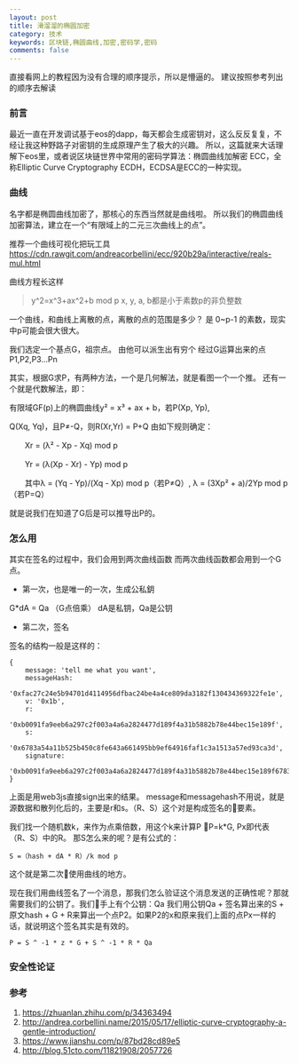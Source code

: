 ```yaml
---
layout: post
title: 滑溜溜的椭圆加密
category: 技术
keywords: 区块链,椭圆曲线,加密,密码学,密码
comments: false
---
```

直接看网上的教程因为没有合理的顺序提示，所以是懵逼的。
建议按照参考列出的顺序去解读

### 前言
最近一直在开发调试基于eos的dapp，每天都会生成密钥对，这么反反复复，不经让我这种野路子对密钥的生成原理产生了极大的兴趣。
所以，这篇就来大话理解下eos里，或者说区块链世界中常用的密码学算法：椭圆曲线加解密
ECC，全称Elliptic Curve Cryptography
ECDH，ECDSA是ECC的一种实现。

### 曲线
名字都是椭圆曲线加密了，那核心的东西当然就是曲线啦。
所以我们的椭圆曲线加密算法，建立在一个“有限域上的二元三次曲线上的点”。

推荐一个曲线可视化把玩工具
https://cdn.rawgit.com/andreacorbellini/ecc/920b29a/interactive/reals-mul.html

曲线方程长这样
> y^2=x^3+ax^2+b mod p
> x, y, a, b都是小于素数p的非负整数

一个曲线，和曲线上离散的点，离散的点的范围是多少？
是 0~p-1 的素数，现实中p可能会很大很大。

我们选定一个基点G，祖宗点。
由他可以派生出有穷个 经过G运算出来的点P1,P2,P3...Pn

其实，根据G求P，有两种方法，一个是几何解法，就是看图一个一个推。
还有一个就是代数解法，即：

有限域GF(p)上的椭圆曲线y² = x³ + ax + b，若P(Xp, Yp),

 Q(Xq, Yq)，且P≠-Q，则R(Xr,Yr) = P+Q 由如下规则确定：

　　Xr = (λ² - Xp - Xq) mod p

　　Yr = (λ(Xp - Xr) - Yp) mod p

　　其中λ = (Yq - Yp)/(Xq - Xp) mod p（若P≠Q）, λ = (3Xp² + a)/2Yp mod p（若P=Q）

就是说我们在知道了G后是可以推导出P的。

### 怎么用
其实在签名的过程中，我们会用到两次曲线函数
而两次曲线函数都会用到一个G点。

- 第一次，也是唯一的一次，生成公私鈅
  
G*dA = Qa （G点倍乘）
dA是私钥，Qa是公钥

- 第二次，签名

签名的结构一般是这样的：
```
{ 
    message: 'tell me what you want',
    messageHash:
   '0xfac27c24e5b94701d4114956dfbac24be4a4ce809da3182f130434369322fe1e',
    v: '0x1b',
    r:
   '0xb0091fa9eeb6a297c2f003a4a6a2824477d189f4a31b5882b78e44bec15e189f',
    s:
   '0x6783a54a11b525b450c8fe643a661495bb9ef64916faf1c3a1513a57ed93ca3d',
    signature:
   '0xb0091fa9eeb6a297c2f003a4a6a2824477d189f4a31b5882b78e44bec15e189f6783a54a11b525b450c8fe643a661495bb9ef64916faf1c3a1513a57ed93ca3d1b' 
}

```
上面是用web3js直接sign出来的结果。
message和messagehash不用说，就是源数据和散列化后的，主要是r和s。（R、S）这个对是构成签名的要素。

我们找一个随机数k，来作为点乘倍数，用这个k来计算P
P=k*G, Px即代表 （R、S）中的R。
那S怎么来的呢？是有公式的：
```
S =（hash + dA * R）/k mod p
```

这个就是第二次使用曲线的地方。


现在我们用曲线签名了一个消息，那我们怎么验证这个消息发送的正确性呢？那就需要我们的公钥了。我们手上有个公钥：Qa
我们用公钥Qa + 签名算出来的S + 原文hash + G + R来算出一个点P2。如果P2的x和原来我们上面的点Px一样的话，就说明这个签名其实是有效的。
```
P = S ^ -1 * z * G + S ^ -1 * R * Qa
```

### 安全性论证


### 参考
1. https://zhuanlan.zhihu.com/p/34363494
2. http://andrea.corbellini.name/2015/05/17/elliptic-curve-cryptography-a-gentle-introduction/
3. https://www.jianshu.com/p/87bd28cd89e5
4. http://blog.51cto.com/11821908/2057726
